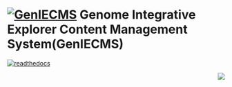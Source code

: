 [![GenIECMS](https://geniecms.org/images/logo.png "GenIECMS")](http://geniecms.org) Genome Integrative Explorer Content Management System(GenIECMS)
=======
[![readthedocs](https://readthedocs.org/projects/geniecms/badge/?version=latest "readthedocs")](http://geniecms.readthedocs.io/en/latest/installation_updates.html) 


<p align="right">
  <a href="#" target="_blank"><img src="https://github.com/irusri/GenIECMS/blob/master/docs/images/genie_demo.png?raw=true"></a>
</p>


